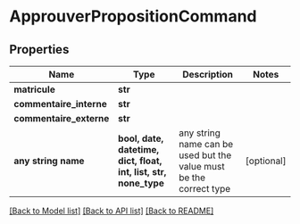 # ApprouverPropositionCommand


## Properties
Name | Type | Description | Notes
------------ | ------------- | ------------- | -------------
**matricule** | **str** |  | 
**commentaire_interne** | **str** |  | 
**commentaire_externe** | **str** |  | 
**any string name** | **bool, date, datetime, dict, float, int, list, str, none_type** | any string name can be used but the value must be the correct type | [optional]

[[Back to Model list]](../README.md#documentation-for-models) [[Back to API list]](../README.md#documentation-for-api-endpoints) [[Back to README]](../README.md)


